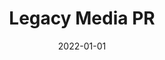 ---
title: "Legacy Media PR"
date: 2022-01-01
draft: false
description: "Responsive website for a public relations and reputation management firm."
tags: ["Wordpress", "Web Design"]
livesite: "https://legacypr.com.ng/"
images:
  - src: "/images/legacy/legacy-pr.jpg"
    alt: "Legacy Media PR"
---